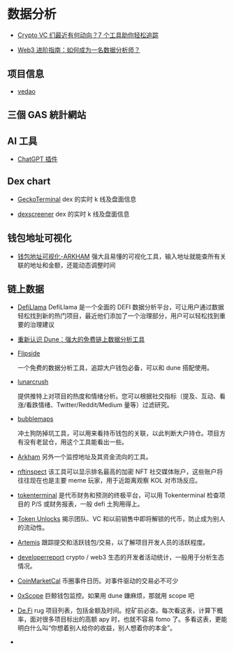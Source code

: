 # 数据分析

- [Crypto VC 们最近有何动向？7 个工具助你轻松追踪](https://foresightnews.pro/article/detail/32919)

- [Web3 进阶指南：如何成为一名数据分析师？](https://foresightnews.pro/topic/detail/27)

## 项目信息

- [vedao](https://app.vedao.com/)

## 三個 GAS 統計網站

## AI 工具

- [ChatGPT 插件](https://twitter.com/FinanceYF5/status/1656058217489907713)

## Dex chart

- [GeckoTerminal](https://www.geckoterminal.com/zh)
  dex 的实时 k 线及盘面信息

- [dexscreener](https://dexscreener.com/)
  dex 的实时 k 线及盘面信息

## 钱包地址可视化

- [钱包地址可视化-ARKHAM](https://twitter.com/oldleek_eth/status/1657346489046405120)
  强大且易懂的可视化工具，输入地址就能查所有关联的地址和金额，还能动态调整时间

## 链上数据

- [DefiLlama](https://twitter.com/DefiLlama)
  DefiLlama 是一个全面的 DEFI 数据分析平台，可让用户通过数据轻松找到新的热门项目，最近他们添加了一个治理部分，用户可以轻松找到重要的治理建议

- [重新认识 Dune：强大的免费链上数据分析工具](https://www.theblockbeats.info/news/37095)

- [Flipside](https://flipsidecrypto.xyz/)

  一个免费的数据分析工具，追踪大户钱包必备，可以和 dune 搭配使用。

- [lunarcrush](https://lunarcrush.com/)

  提供推特上对项目的热度和情绪分析。您可以根据社交指标（提及、互动、看涨/看跌情绪、Twitter/Reddit/Medium 量等）过滤研究。

- [bubblemaps](https://bubblemaps.io/)

  冲土狗防掉坑工具，可以用来看持币钱包的关联，以此判断大户持仓。项目方有没有老鼠仓，用这个工具能看出一些。

- [Arkham](https://zh.arkhamintelligence.com/)
  另外一个监控地址及其资金流向的工具。

- [nftinspect](https://www.nftinspect.xyz/)
  该工具可以显示排名最高的加密 NFT 社交媒体账户，这些账户将往往现在也是主要 meme 玩家，用于近距离观察 KOL 对市场反应。
- [tokenterminal](https://tokenterminal.com/)
  是代币财务和预测的终极平台，可以用 Tokenterminal 检查项目的 P/S 或财务报表，一般 defi 土狗用得上。
- [Token Unlocks](https://token.unlocks.app/)
  揭示团队、VC 和以前销售中即将解锁的代币，防止成为别人的流动性。
- [Artemis](https://app.artemis.xyz/dashboard)
  跟踪提交和活跃钱包/交易，以了解项目开发人员的活跃程度。

- [developerreport](https://www.developerreport.com/)
  crypto / web3 生态的开发者活动统计，一般用于分析生态情况。

- [CoinMarketCal](https://coinmarketcal.com/en/)
  币圈事件日历。对事件驱动的交易必不可少
- [0xScope](https://watchers.pro/main)
  巨鲸钱包监控。如果用 dune 嫌麻烦，那就用 scope 吧
- [De.Fi](https://de.fi/)
  rug 项目列表，包括金额及时间。挖矿前必查。每次看这表，计算下概率，面对很多项目标出的高额 apy 时，也就不容易 fomo 了。多看这表，更能明白什么叫“你想着别人给你的收益，别人想着你的本金”。
- []()
